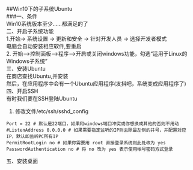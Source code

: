 
##Win10下的子系统Ubuntu<br>
###一、条件<br>
 Win10系统版本至少......都满足的了<br>
二、开启子系统功能<br>
1.开始-> 系统设置 -> 更新和安全 -> 针对开发人员 -> 选择开发者模式<br>
电脑会自动安装相应软件,要重启<br>
2. 开始-->控制面板-->程序-->开启或关闭windows功能，勾选“适用于Linux的Windows子系统”<br>
三、安装Ubuntu<br>
在商店查找Ubuntu,并安装<br>
然后，在应用程序中会有一个Ubuntu应用程序(发抖吧，系统变成应用程序了)<br>
四、开启SSH<br>
有时我们要在SSH登陆Ubuntu<br>
1. 修改文件/etc/ssh/sshd_config<br>
~~~
Port = 22 # 默认是22端口，如果和windows端口冲突或你想换成其他的否则不用动
#ListenAddress 0.0.0.0 # 如果需要指定监听的IP则去除最左侧的井号，并配置对应IP，默认即监听PC所有IP
PermitRootLogin no # 如果你需要用 root 直接登录系统则此处改为 yes
PasswordAuthentication no # 将 no 改为 yes 表示使用帐号密码方式登录
~~~
五、安装桌面<br>
